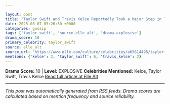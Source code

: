 ```yaml
---

layout: post
title: "Taylor Swift and Travis Kelce Reportedly Took a Major Step in Their Relationship"""
date: 2025-08-07 05:26:30 +0000
categories: gossip
tags: ['taylor-swift', 'source-elle_alt', 'drama-explosive']
drama_score: 10
primary_celebrity: taylor_swift
source: elle_alt
source_url: "https://www.elle.com/culture/celebrities/a65614495/taylor-swift-travis-kelce-ohio-house-hunting-report/"""
mentions: {'kelce': 2, 'taylor_swift': 6, 'travis_kelce': 2}
---
```


**Drama Score:** 10 | **Level:** EXPLOSIVE **Celebrities Mentioned:** Kelce, Taylor Swift, Travis Kelce [Read full article at Elle Alt](https://www.elle.com/culture/celebrities/a65614495/taylor-swift-travis-kelce-ohio-house-hunting-report/)

---

*This post was automatically generated from RSS feeds. Drama scores are calculated based on mention frequency and source reliability.*